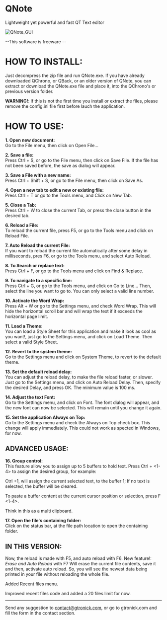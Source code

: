 # QNote
Lightweight yet powerful and fast QT Text editor

![QNote_GUI](https://sites.google.com/site/gtronick/QNote.PNG)

--This software is freeware --

# HOW TO INSTALL:

Just decompress the zip file and run QNote.exe. If you have already downloaded QChrono, or QBack, or an older version of QNote, you can extract or download the QNote.exe file and place it, into the QChrono's or previous version folder. 

**WARNING!**: If this is not the first time you install or extract the files, please remove the config.ini file first before lauch the application.

# HOW TO USE:

**1. Open new document:**   
Go to the File menu, then click on Open File... 

**2. Save a file:**   
Press Ctrl + S, or go to the File menu, then click on Save File. If the file has not been saved before, the save as dialog will appear.

**3. Save a File with a new name:**   
Press Ctrl + Shift + S, or go to the File menu, then click on Save As. 

**4. Open a new tab to edit a new or existing file:**   
Press Ctrl + T or go to the Tools menu, and Click on New Tab.

**5. Close a Tab:**   
Press Ctrl + W to close the current Tab, or press the close button in the desired tab.

**6. Reload a File:**   
To reload the current file, press F5, or go to the Tools menu and click on Reload File.

**7. Auto Reload the current File:**    
If you want to reload the current file automatically after some delay in milliseconds, pres F6, or go to the Tools menu, and select Auto Reload.

**8. To Search or replace text:**   
Press Ctrl + F, or go to the Tools menu and click on Find & Replace.

**9. To navigate to a specific line:**    
Press Ctrl + G, or go to the Tools menu, and click on Go to Line... Then, select the line you want to go to. You can only select a valid line number.

**10. Activate the Word Wrap:**     
Press Alt + W or go to the Settings menu, and check Word Wrap. This will hide the horizontal scroll bar and will wrap the text if it exceeds the horizontal page limit.

**11. Load a Theme:**   
You can load a Style Sheet for this application and make it look as cool as you want!, just go to the Settings menu, and click on Load Theme. Then select a valid Style Sheet.

**12. Revert to the system theme:**   
Go to the Settings menu and click on System Theme, to revert to the default theme. 

**13. Set the default reload delay:**   
You can adjust the reload delay, to make the file reload faster, or slower. Just go to the Settings menu, and click on Auto Reload Delay. Then, specify the desired Delay, and press OK. The 
minimum value is 100 ms.

**14. Adjust the text Font:**   
Go to the Settings menu, and click on Font. The font dialog will appear, and the new font can now be selected. This will remain until you change it again. 

**15. Set the application Always on Top:**    
Go to the Settings menu and check the Always on Top check box. This change will apply immediately. This could not work as spected in Windows, for now.

## ADVANCED USAGE:

**16. Group control:**		
This feature allow you to assign up to 5 buffers to hold text. Press Ctrl + <1-4> to assign the desired group, for example:

Ctrl +1, will assign the current selected text, to the buffer 1; If no text is selected, the buffer will be cleared.

To paste a buffer content at the current cursor position or selection, press F <1-4>.

Think in this as a multi clipboard.

**17. Open the file's containing folder:**		
Click on the status bar, at the file path location to open the containing folder.

## IN THIS VERSION:

  Now, the reload is made with F5, and auto reload with F6.
  New feature!: *Erase and Auto Reload* with F7 Will erase the current file contents, save it and then, activate auto reload. So, you will see the newest data being printed in your file without reloading the whole file.
  
  Added Recent files menu.
  
  Improved recent files code and added a 20 files limit for now.

------------------------------------------
Send any suggestion to contact@gtronick.com, or go to gtronick.com and fill the form in the contact section.

